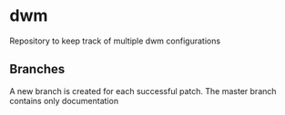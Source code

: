 dwm
===

Repository to keep track of multiple dwm configurations

Branches
--------
A new branch is created for each successful patch. The master branch contains only documentation
